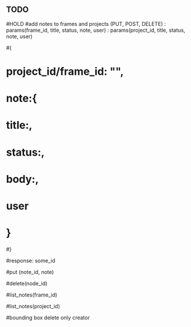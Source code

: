 ## TODO

#HOLD
#add notes to frames and projects (PUT, POST, DELETE) : params(frame_id, title, status, note, user) : params(project_id, title, status, note, user)

#{
#    project_id/frame_id: "",
#    note:{
#        title:,
#        status:,
#        body:,
#        user
#    }
#}

#response: some_id

#put (note_id, note)

#delete(node_id)

#list_notes(frame_id)

#list_notes(project_id)

#bounding box delete only creator
